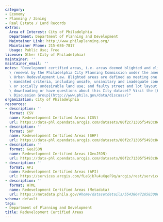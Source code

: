 ```yaml
---
category:
- Economy
- Planning / Zoning
- Real Estate / Land Records
extras:
  Area of Interest: City of Philadelphia
  Department: Department of Planning and Development
  Maintainer Link: http://www.philaplanning.org/
  Maintainer Phone: 215-686-7817
  Usage: Public Use; Free
license: Other (City of Philadelphia)
maintainer: ''
maintainer_email: ''
notes: "Development certified areas, i.e. areas deemed blighted and eligible for urban\
  \ renewal by the Philadelphia City Planning Commission under the amended Pennsylvania\
  \ Urban Redevelopment Law. Blighted areas are defined as meeting one of seven city\
  \ mandated criteria, including unsafe, unsanitary and inadequate conditions; economically\
  \ or socially undesirable land use; and faulty street and lot layout.\r\n\r\nTrouble\
  \ downloading or have questions about this City dataset? Visit the [OpenDataPhilly\
  \ Discussion Group](http://www.phila.gov/data/discuss/)"
organization: City of Philadelphia
resources:
- description: ''
  format: CSV
  name: Redevelopment Certified Areas (CSV)
  url: https://data-phl.opendata.arcgis.com/datasets/80f2c71305f5493c8e0aab9137354844_0.csv
- description: ''
  format: SHP
  name: Redevelopment Certified Areas (SHP)
  url: https://data-phl.opendata.arcgis.com/datasets/80f2c71305f5493c8e0aab9137354844_0.zip
- description: ''
  format: GeoJSON
  name: Redevelopment Certified Areas (GeoJSON)
  url: https://data-phl.opendata.arcgis.com/datasets/80f2c71305f5493c8e0aab9137354844_0.geojson
- description: ''
  format: API
  name: Redevelopment Certified Areas (API)
  url: https://services.arcgis.com/fLeGjb7u4uXqeF9q/arcgis/rest/services/Redevelopment_Certified_Areas/FeatureServer/0/query?outFields=*&where=1%3D1
- description: ''
  format: HTML
  name: Redevelopment Certified Areas (Metadata)
  url: https://metadata.phila.gov/#home/datasetdetails/5543864720583086178c4e81/representationdetails/55438a859b989a05172d0d01/
schema: default
tags:
- Department of Planning and Development
title: Redevelopment Certified Areas
---
```

